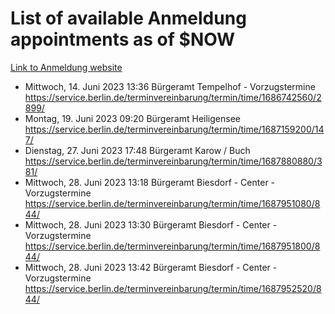 # List of available Anmeldung appointments as of $NOW
[Link to Anmeldung website](https://service.berlin.de/terminvereinbarung/termin/tag.php?termin=1&anliegen[]=120686&dienstleisterlist=122210,122217,327316,122219,327312,122227,327314,122231,327346,122243,327348,122254,122252,329742,122260,329745,122262,329748,122271,327278,122273,327274,122277,327276,330436,122280,327294,122282,327290,122284,327292,122291,327270,122285,327266,122286,327264,122296,327268,150230,329760,122297,327286,122294,327284,122312,329763,122314,329775,122304,327330,122311,327334,122309,327332,317869,122281,327352,122279,329772,122283,122276,327324,122274,327326,122267,329766,122246,327318,122251,327320,122257,327322,122208,327298,122226,327300&herkunft=http%3A%2F%2Fservice.berlin.de%2Fdienstleistung%2F120686%2F)
- Mittwoch, 14. Juni 2023 13:36 Bürgeramt Tempelhof - Vorzugstermine https://service.berlin.de/terminvereinbarung/termin/time/1686742560/2899/
- Montag, 19. Juni 2023 09:20 Bürgeramt Heiligensee https://service.berlin.de/terminvereinbarung/termin/time/1687159200/147/
- Dienstag, 27. Juni 2023 17:48 Bürgeramt Karow / Buch https://service.berlin.de/terminvereinbarung/termin/time/1687880880/381/
- Mittwoch, 28. Juni 2023 13:18 Bürgeramt Biesdorf - Center - Vorzugstermine https://service.berlin.de/terminvereinbarung/termin/time/1687951080/844/
- Mittwoch, 28. Juni 2023 13:30 Bürgeramt Biesdorf - Center - Vorzugstermine https://service.berlin.de/terminvereinbarung/termin/time/1687951800/844/
- Mittwoch, 28. Juni 2023 13:42 Bürgeramt Biesdorf - Center - Vorzugstermine https://service.berlin.de/terminvereinbarung/termin/time/1687952520/844/
